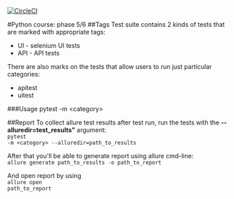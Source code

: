 [![CircleCI](https://circleci.com/gh/AlexART79/python2/tree/phase5.svg?style=svg)](https://circleci.com/gh/AlexART79/python2/tree/phase5)

#Python course: phase 5/6
##Tags
Test suite contains 2 kinds of tests that are marked with appropriate tags:
* UI - selenium UI tests
* API - API tests

There are also marks on the tests that allow users to run just particular categories:
* apitest
* uitest 

###Usage
pytest -m \<category\>

##Report
To collect allure test results after test run, run the tests with the <b>--alluredir=test_results"</b> argument:
<br /><code>pytest -m \<category\> --alluredir=path_to_results</code>

After that you'll be able to generate report using allure cmd-line:
<br /><code>allure generate path_to_results -o path_to_report</code>

And open report by using
<br /><code>allure open path_to_report</code>